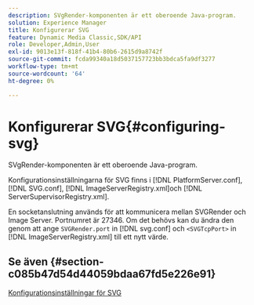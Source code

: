 ```yaml
---
description: SVgRender-komponenten är ett oberoende Java-program.
solution: Experience Manager
title: Konfigurerar SVG
feature: Dynamic Media Classic,SDK/API
role: Developer,Admin,User
exl-id: 9013e13f-818f-41b4-80b6-2615d9a8742f
source-git-commit: fcda99340a18d5037157723bb3bdca5fa9df3277
workflow-type: tm+mt
source-wordcount: '64'
ht-degree: 0%

---
```


# Konfigurerar SVG{#configuring-svg}

SVgRender-komponenten är ett oberoende Java-program.

Konfigurationsinställningarna för SVG finns i [!DNL PlatformServer.conf], [!DNL SVG.conf], [!DNL ImageServerRegistry.xml]och [!DNL ServerSupervisorRegistry.xml].

En socketanslutning används för att kommunicera mellan SVGRender och Image Server. Portnumret är 27346. Om det behövs kan du ändra den genom att ange `SVGRender.port` in [!DNL svg.conf] och `<SVGTcpPort>` in [!DNL ImageServerRegistry.xml] till ett nytt värde.

## Se även {#section-c085b47d54d44059bdaa67fd5e226e91}

[Konfigurationsinställningar för SVG](../../../is-api/image-serving-api-ref/c-configuration-and-administration/c-server-settings/r-svg.md#reference-232104868b2d4af9a4ac9c87552c0bb5)
